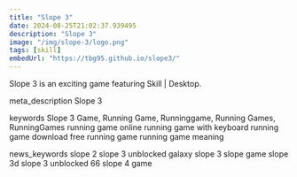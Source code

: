 ```yaml
---
title: "Slope 3"
date: 2024-08-25T21:02:37.939495
description: "Slope 3"
image: "/img/slope-3/logo.png"
tags: [skill]
embedUrl: "https://tbg95.github.io/slope3/"
---
```


Slope 3 is an exciting game featuring Skill | Desktop.

meta_description
Slope 3


keywords
Slope 3 Game, Running Game, Runninggame, Running Games, RunningGames running game online running game with keyboard running game download free running game running game meaning


news_keywords
slope 2 slope 3 unblocked galaxy slope 3 slope game slope 3d slope 3 unblocked 66 slope 4 game
